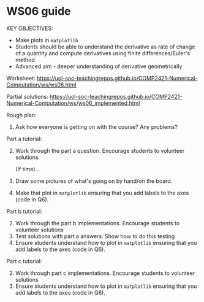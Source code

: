 # WS06 guide

KEY OBJECTIVES:

- Make plots in `matplotlib`
- Students should be able to understand the derivative as rate of change of a quantity and compute derivatives using finite differences/Euler's method
- Advanced aim - deeper understanding of derivative geometrically

Worksheet:
	<https://uol-soc-teachingrepos.github.io/COMP2421-Numerical-Computation/ws/ws06.html>

Partial solutions:
<https://uol-soc-teachingrepos.github.io/COMP2421-Numerical-Computation/ws/ws06_implemented.html>

Rough plan:

1. Ask how everyone is getting on with the course? Any problems?

Part a tutorial:

2. Work through the part a question. Encourage students to volunteer solutions

    (If time)...
3. Draw some pictures of what's going on by hand/on the board.
4. Make that plot in `matplotlib` ensuring that you add labels to the axes (code in Q6).

Part b tutorial:

2. Work through the part b implementations. Encourage students to volunteer solutions
3. Test solutions with part a answers. Show how to do this testing
4. Ensure students understand how to plot in `matplotlib` ensuring that you add labels to the axes (code in Q6).

Part c tutorial:

2. Work through part c implementations. Encourage students to volunteer solutions
3. Ensure students understand how to plot in `matplotlib` ensuring that you add labels to the axes (code in Q6).
